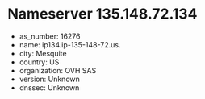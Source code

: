 # Nameserver 135.148.72.134

* as_number: 16276
* name: ip134.ip-135-148-72.us.
* city: Mesquite
* country: US
* organization: OVH SAS
* version: Unknown
* dnssec: Unknown
